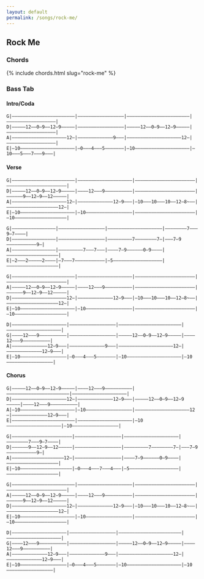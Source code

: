 ```yaml
---
layout: default
permalink: /songs/rock-me/
---
```


Rock Me
-------

### Chords ###

{% include chords.html slug="rock-me" %}

### Bass Tab ###

#### Intro/Coda ####

    G|———————————————————————|—————————————————|———————————————————————|——————————————————|
    D|—————12——0—9——12—9—————|—————————————————|—————12——0—9——12—9—————|——————————————————|
    A|————————————————————12—|—————————————9———|————————————————————12—|——————————————————|
    E|—10————————————————————|—0———4———5———————|—10————————————————————|—10———5———7———9———|

#### Verse ####

    G|———————————————————————|————————————————————|——————————————————————|——————————————————————|
    D|—————12——0—9——12—9—————|————12———9——————————|——————————————————————|——————9——12—9——12—————|
    A|————————————————————12—|—————————————12—9———|—10———10———10——12—8~——|———————————————————12—|
    E|—10————————————————————|—10—————————————————|——————————————————————|—10———————————————————|

    G|————————————————|—————————————————|————————————————————|————————7———9—7————|
    D|————————————————|—————————————————|—————————7————————7—|———7—9———————————9—|
    A|————————————————|—————————7———7———|————7—9——————0—9————|———————————————————|
    E|—2———2—————2————|—7———7———————————|—5——————————————————|———————————————————|

    G|———————————————————————|————————————————————|——————————————————————|——————————————————————|
    A|—————12——0—9——12—9—————|————12———9——————————|——————————————————————|——————9——12—9——12—————|
    D|————————————————————12—|—————————————12—9———|—10———10———10——12—8~——|———————————————————12—|
    E|—10————————————————————|—10—————————————————|——————————————————————|—10———————————————————|

    D|————————————————————|—————————————————|———————————————————————|————————————————————|
    G|————12———9——————————|—————————————————|—————12——0—9——12—9—————|————12———9——————————|
    A|—————————————12—9———|—————————————9———|————————————————————12—|—————————————12—9———|
    E|—10—————————————————|—0———4———5———————|—10————————————————————|—10—————————————————|

#### Chorus ####

    G|—————12——0—9——12—9—————|————12———9——————————|———————————————————————|————————————————————|
    D|————————————————————12—|—————————————12—9———|—————12——0—9——12—9—————|————12———9——————————|
    A|—10————————————————————|—10—————————————————|————————————————————12—|—————————————12—9———|
    E|———————————————————————|————————————————————|—10————————————————————|—10—————————————————|

    G|——————————————————————|—————————————————|————————————————————|————————7———9—7————|
    D|——————9——12—9——12—————|—————————————————|—————————7————————7—|———7—9———————————9—|
    A|———————————————————12—|—————————————————|————7—9——————0—9————|———————————————————|
    E|—10———————————————————|—0———4———7———4———|—5——————————————————|———————————————————|

    G|———————————————————————|————————————————————|——————————————————————|——————————————————————|
    A|—————12——0—9——12—9—————|————12———9——————————|——————————————————————|——————9——12—9——12—————|
    D|————————————————————12—|—————————————12—9———|—10———10———10——12—8~——|———————————————————12—|
    E|—10————————————————————|—10—————————————————|——————————————————————|—10———————————————————|

    D|————————————————————|—————————————————|———————————————————————|————————————————————|
    G|————12———9——————————|—————————————————|—————12——0—9——12—9—————|————12———9——————————|
    A|—————————————12—9———|—————————————9———|————————————————————12—|—————————————12—9———|
    E|—10—————————————————|—0———4———5———————|—10————————————————————|—10—————————————————|
